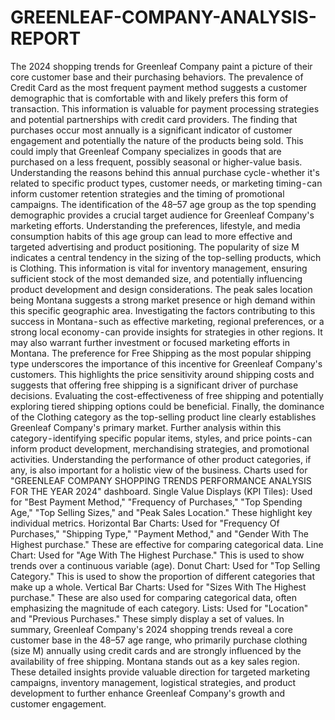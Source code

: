 # GREENLEAF-COMPANY-ANALYSIS-REPORT
The 2024 shopping trends for Greenleaf Company paint a picture of their core customer base and their purchasing behaviors. The prevalence of Credit Card as the most frequent payment method suggests a customer demographic that is comfortable with and likely prefers this form of transaction. This information is valuable for payment processing strategies and potential partnerships with credit card providers.
The finding that purchases occur most annually is a significant indicator of customer engagement and potentially the nature of the products being sold. This could imply that Greenleaf Company specializes in goods that are purchased on a less frequent, possibly seasonal or higher-value basis. Understanding the reasons behind this annual purchase cycle - whether it's related to specific product types, customer needs, or marketing timing - can inform customer retention strategies and the timing of promotional campaigns.
The identification of the 48–57 age group as the top spending demographic provides a crucial target audience for Greenleaf Company's marketing efforts. Understanding the preferences, lifestyle, and media consumption habits of this age group can lead to more effective and targeted advertising and product positioning.
The popularity of size M indicates a central tendency in the sizing of the top-selling products, which is Clothing. This information is vital for inventory management, ensuring sufficient stock of the most demanded size, and potentially influencing product development and design considerations.
The peak sales location being Montana suggests a strong market presence or high demand within this specific geographic area. Investigating the factors contributing to this success in Montana - such as effective marketing, regional preferences, or a strong local economy - can provide insights for strategies in other regions. It may also warrant further investment or focused marketing efforts in Montana.
The preference for Free Shipping as the most popular shipping type underscores the importance of this incentive for Greenleaf Company's customers. This highlights the price sensitivity around shipping costs and suggests that offering free shipping is a significant driver of purchase decisions. Evaluating the cost-effectiveness of free shipping and potentially exploring tiered shipping options could be beneficial.
Finally, the dominance of the Clothing category as the top-selling product line clearly establishes Greenleaf Company's primary market. Further analysis within this category - identifying specific popular items, styles, and price points - can inform product development, merchandising strategies, and promotional activities. Understanding the performance of other product categories, if any, is also important for a holistic view of the business.
Charts used for "GREENLEAF COMPANY SHOPPING TRENDS PERFORMANCE ANALYSIS FOR THE YEAR 2024" dashboard.
Single Value Displays (KPI Tiles): Used for "Best Payment Method," "Frequency of Purchases," "Top Spending Age," "Top Selling Sizes," and "Peak Sales Location." These highlight key individual metrics.
Horizontal Bar Charts: Used for "Frequency Of Purchases," "Shipping Type," "Payment Method," and "Gender With The Highest purchase." These are effective for comparing categorical data.
Line Chart: Used for "Age With The Highest Purchase." This is used to show trends over a continuous variable (age).
Donut Chart: Used for "Top Selling Category." This is used to show the proportion of different categories that make up a whole.
Vertical Bar Charts: Used for "Sizes With The Highest purchase." These are also used for comparing categorical data, often emphasizing the magnitude of each category.
Lists: Used for "Location" and "Previous Purchases." These simply display a set of values.
In summary, Greenleaf Company's 2024 shopping trends reveal a core customer base in the 48–57 age range, who primarily purchase clothing (size M) annually using credit cards and are strongly influenced by the availability of free shipping. Montana stands out as a key sales region. These detailed insights provide valuable direction for targeted marketing campaigns, inventory management, logistical strategies, and product development to further enhance Greenleaf Company's growth and customer engagement.
